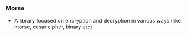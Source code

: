 ### Morse

- A library focused on encryption and decryption in various ways (like morse, cesar cipher, binary etc)